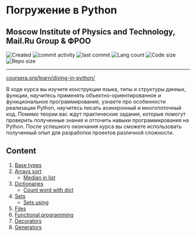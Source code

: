 # Погружение в Python

Moscow Institute of Physics and Technology, Mail.Ru Group & ФРОО
------

![Created](https://img.shields.io/date/1553066760.svg)
![commit activity](https://img.shields.io/github/commit-activity/m/Searge/DiveinPython.svg)
![last commit](https://img.shields.io/github/last-commit/Searge/DiveinPython.svg)
![Lang count](https://img.shields.io/github/languages/count/Searge/DiveinPython.svg)
![Code size](https://img.shields.io/github/languages/code-size/Searge/DiveinPython.svg)
![Repo size](https://img.shields.io/github/repo-size/Searge/DiveinPython.svg)
***
[coursera.org/learn/diving-in-python/](https://www.coursera.org/learn/diving-in-python/)

В ходе курса вы изучите конструкции языка, типы и структуры данных, функции, научитесь применять объектно-ориентированное и функциональное программирование, узнаете про особенности реализации Python, научитесь писать асинхронный и многопоточный код. Помимо теории вас ждут практические задания, которые помогут проверить полученные знания и отточить навыки программирования на Python. После успешного окончания курса вы сможете использовать полученный опыт для разработки проектов различной сложности.

## Content
1. [Base types](https://nbviewer.jupyter.org/github/Searge/DiveinPython/blob/master/w_1/base_types.ipynb)
2. [Arrays sort](https://nbviewer.jupyter.org/github/Searge/DiveinPython/blob/master/w_2/arrays.ipynb)
	- [Median in list](https://nbviewer.jupyter.org/github/Searge/DiveinPython/blob/master/w_2/median.ipynb)
3. [Dictionaries](https://nbviewer.jupyter.org/github/Searge/DiveinPython/blob/master/w_2/dict.ipynb)
	- [Count word with dict](https://nbviewer.jupyter.org/github/Searge/DiveinPython/blob/master/w_2/zen.ipynb)
4. [Sets](https://nbviewer.jupyter.org/github/Searge/DiveinPython/blob/master/w_2/sets.ipynb)
	- [Sets using](https://nbviewer.jupyter.org/github/Searge/DiveinPython/blob/master/w_2/random10.ipynb)
5. [Files](https://github.com/Searge/DiveinPython/blob/master/w_2/files.ipynb)
6. [Functional programming](https://nbviewer.jupyter.org/github/Searge/DiveinPython/blob/master/w_2/functional.ipynb)
7. [Decorators](https://nbviewer.jupyter.org/github/Searge/DiveinPython/blob/master/w_2/decorators.ipynb)
8. [Generators](https://nbviewer.jupyter.org/github/Searge/DiveinPython/blob/master/w_2/generators.ipynb)